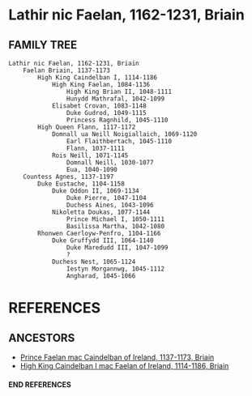 # Lathir nic Faelan, 1162-1231, Briain 

## FAMILY TREE 
```
Lathir nic Faelan, 1162-1231, Briain 
	Faelan Briain, 1137-1173
		High King Caindelban I, 1114-1186
			High King Faelan, 1084-1136
				High King Brian II, 1048-1111
				Hunydd Mathrafal, 1042-1099
			Elisabet Crovan, 1083-1148
				Duke Gudrod, 1049-1115
				Princess Ragnhild, 1045-1110	
		High Queen Flann, 1117-1172
			Domnall ua Neill Noigiallaich, 1069-1120
				Earl Flaithbertach, 1045-1110
				Flann, 1037-1111
			Rois Neill, 1071-1145
				Domnall Neill, 1030-1077
				Eua, 1040-1090
	Countess Agnes, 1137-1197
		Duke Eustache, 1104-1158
			Duke Oddon II, 1069-1134
				Duke Pierre, 1047-1104
				Duchess Aines, 1043-1096
			Nikoletta Doukas, 1077-1144
				Prince Michael I, 1050-1111
				Basilissa Martha, 1042-1080			
		Rhonwen Caerloyw-Penfro, 1104-1166
			Duke Gruffydd III, 1064-1140
				Duke Maredudd III, 1047-1099
				?
			Duchess Nest, 1065-1124
				Iestyn Morgannwg, 1045-1112
				Angharad, 1045-1066			
```


# REFERENCES

## ANCESTORS
* [Prince Faelan mac Caindelban of Ireland, 1137-1173, Briain](faelan_mac_caindelban_1137.md)
* [High King Caindelban I mac Faelan of Ireland, 1114-1186, Briain](caindelban_i_mac_faelan_1114.md)
#### END REFERENCES